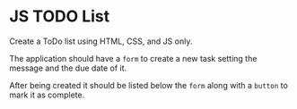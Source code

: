 # JS TODO List

Create a ToDo list using HTML, CSS, and JS only.

The application should have a `form` to create a new task setting the message and the due date of it.

After being created it should be listed below the `form` along with a `button` to mark it as complete.
